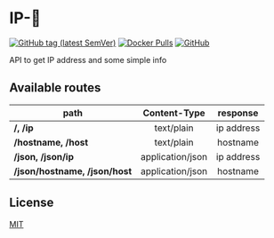 # IP-🧰

[![GitHub tag (latest SemVer)](https://img.shields.io/github/v/tag/DavidEredics/IP-toolbox?sort=semver)](https://github.com/DavidEredics/IP-toolbox/tags)
[![Docker Pulls](https://img.shields.io/docker/pulls/davideredics/ip-toolbox)](https://hub.docker.com/r/davideredics/ip-toolbox)
[![GitHub](https://img.shields.io/github/license/DavidEredics/IP-toolbox)](LICENSE)

API to get IP address and some simple info

## Available routes
| path | Content-Type | response |
|------|:------------:|:--------:|
| **/, /ip** | text/plain | ip address |
| **/hostname, /host** | text/plain | hostname |
| **/json, /json/ip** | application/json | ip address |
| **/json/hostname, /json/host** | application/json | hostname |

## License
[MIT](LICENSE)

